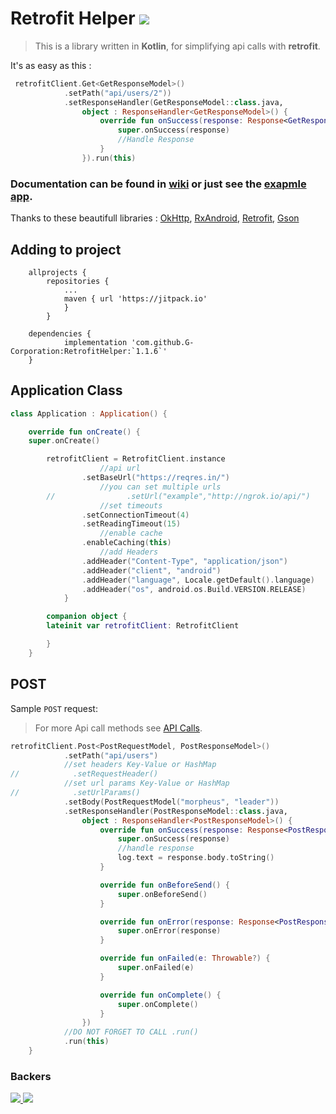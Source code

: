 # Retrofit Helper [![](https://jitpack.io/v/G-Corporation/RetrofitHelper.svg)](https://jitpack.io/#G-Corporation/RetrofitHelper)
 
> This is a library written in __Kotlin__, for simplifying api calls with __retrofit__.  

It's as easy as this :
```kotlin
 retrofitClient.Get<GetResponseModel>()
            .setPath("api/users/2"))
            .setResponseHandler(GetResponseModel::class.java,
                object : ResponseHandler<GetResponseModel>() {
                    override fun onSuccess(response: Response<GetResponseModel>) {
                        super.onSuccess(response)
                        //Handle Response
                    }
                }).run(this)
```  

### Documentation can be found in [wiki](https://github.com/G-Corporation/RetrofitHelper/wiki) or just see the [exapmle app](https://github.com/G-Corporation/RetrofitHelper/tree/master/app).  
Thanks to these beautifull libraries : [OkHttp](https://square.github.io/okhttp/), [RxAndroid](https://github.com/ReactiveX/RxAndroid), [Retrofit](https://square.github.io/retrofit/), [Gson](https://github.com/square/retrofit/tree/master/retrofit-converters/gson)
  

## Adding to project  

```
	allprojects {
		repositories {
			...
			maven { url 'https://jitpack.io' 
			}
		}

	dependencies {
	        implementation 'com.github.G-Corporation:RetrofitHelper:`1.1.6`'
	}
```  

## Application Class  

```kotlin
class Application : Application() {

	override fun onCreate() {
	super.onCreate()

		retrofitClient = RetrofitClient.instance
				    //api url
				.setBaseUrl("https://reqres.in/")
				    //you can set multiple urls
		//                .setUrl("example","http://ngrok.io/api/")
				    //set timeouts
				.setConnectionTimeout(4)
				.setReadingTimeout(15)
				    //enable cache
				.enableCaching(this)
				    //add Headers
				.addHeader("Content-Type", "application/json")
				.addHeader("client", "android")
				.addHeader("language", Locale.getDefault().language)
				.addHeader("os", android.os.Build.VERSION.RELEASE)
		    }

        companion object {
		lateinit var retrofitClient: RetrofitClient

	    }
	}  
```  

## POST  
Sample `POST` request:  

>For more Api call methods see [API Calls](https://github.com/G-Corporation/RetrofitHelper/wiki/API-calls).  

```kotlin
retrofitClient.Post<PostRequestModel, PostResponseModel>()
            .setPath("api/users")
            //set headers Key-Value or HashMap
//            .setRequestHeader()
            //set url params Key-Value or HashMap
//            .setUrlParams()
            .setBody(PostRequestModel("morpheus", "leader"))
            .setResponseHandler(PostResponseModel::class.java,
                object : ResponseHandler<PostResponseModel>() {
                    override fun onSuccess(response: Response<PostResponseModel>) {
                        super.onSuccess(response)
                        //handle response
                        log.text = response.body.toString()
                    }

                    override fun onBeforeSend() {
                        super.onBeforeSend()
                    }

                    override fun onError(response: Response<PostResponseModel>?) {
                        super.onError(response)
                    }

                    override fun onFailed(e: Throwable?) {
                        super.onFailed(e)
                    }

                    override fun onComplete() {
                        super.onComplete()
                    }
                })
            //DO NOT FORGET TO CALL .run()
            .run(this)
    }
```




### Backers

<a href="https://github.com/Aryan-mor" target="_blank">
	<img src="https://avatars1.githubusercontent.com/u/22844436?s=460&v=4">
</a>
<a href="https://github.com/mojirzg" target="_blank">
	<img src="https://avatars3.githubusercontent.com/u/29694641?s=460&v=4">
</a>


